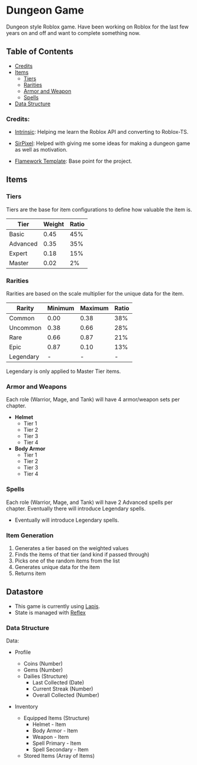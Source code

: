 # Dungeon Game

Dungeon style Roblox game. Have been working on Roblox for the last few years on and off and want to complete something now.

## Table of Contents

-   [Credits](#credits)
-   [Items](#items)
    -   [Tiers](#tiers)
    -   [Rarities](#rarities)
    -   [Armor and Weapon](#armor-and-weapons)
    -   [Spells](#spells)
-   [Data Structure](#data-structure)

### Credits:

-   [Intrinsic](https://www.roblox.com/users/2710677940/profile): Helping me learn the Roblox API and converting to Roblox-TS.

-   [SirPixel](https://www.roblox.com/users/68081469/profile): Helped with giving me some ideas for making a dungeon game as well as motivation.

-   [Flamework Template](https://github.com/rbxts-flamework/template): Base point for the project.

## Items

### Tiers

Tiers are the base for item configurations to define how valuable the item is.

| Tier     | Weight | Ratio |
| -------- | ------ | ----- |
| Basic    | 0.45   | 45%   |
| Advanced | 0.35   | 35%   |
| Expert   | 0.18   | 15%   |
| Master   | 0.02   | 2%    |

### Rarities

Rarities are based on the scale multiplier for the unique data for the item.

| Rarity    | Minimum | Maximum | Ratio |
| --------- | ------- | ------- | ----- |
| Common    | 0.00    | 0.38    | 38%   |
| Uncommon  | 0.38    | 0.66    | 28%   |
| Rare      | 0.66    | 0.87    | 21%   |
| Epic      | 0.87    | 0.10    | 13%   |
| Legendary | -       | -       | -     |

Legendary is only applied to Master Tier items.

### Armor and Weapons

Each role (Warrior, Mage, and Tank) will have 4 armor/weapon sets per chapter.

-   **Helmet**
    -   Tier 1
    -   Tier 2
    -   Tier 3
    -   Tier 4
-   **Body Armor**
    -   Tier 1
    -   Tier 2
    -   Tier 3
    -   Tier 4

### Spells

Each role (Warrior, Mage, and Tank) will have 2 Advanced spells per chapter. Eventually there will introduce Legendary spells.

-   Eventually will introduce Legendary spells.

### Item Generation

1. Generates a tier based on the weighted values
2. Finds the items of that tier (and kind if passed through)
3. Picks one of the random items from the list
4. Generates unique data for the item
5. Returns item

## Datastore

-   This game is currently using [Lapis](https://github.com/nezuo/lapis).
-   State is managed with [Reflex](https://littensy.github.io/reflex/)

### Data Structure

Data:

-   Profile

    -   Coins (Number)
    -   Gems (Number)
    -   Dailies (Structure)
        -   Last Collected (Date)
        -   Current Streak (Number)
        -   Overall Collected (Number)

-   Inventory

    -   Equipped Items (Structure)
        -   Helmet - Item
        -   Body Armor - Item
        -   Weapon - Item
        -   Spell Primary - Item
        -   Spell Secondary - Item
    -   Stored Items (Array of Items)
